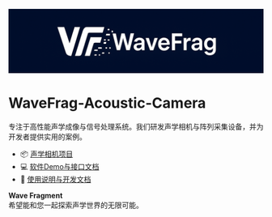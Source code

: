 ![声学相机正面视图](docs/images/WF_Rev001.png)
# WaveFrag-Acoustic-Camera
专注于高性能声学成像与信号处理系统。我们研发声学相机与阵列采集设备，并为开发者提供实用的案例。

- 📦 [声学相机项目](https://github.com/wavefrag/WaveFrag-Acoustic-Camera)
- 💻 [软件Demo与接口文档](https://github.com/wavefrag/WaveFrag-sdk)
- 📖 [使用说明与开发文档](https://github.com/wavefrag/WaveFrag-Acoustic-camera/wiki)

**Wave Fragment**  
希望能和您一起探索声学世界的无限可能。
